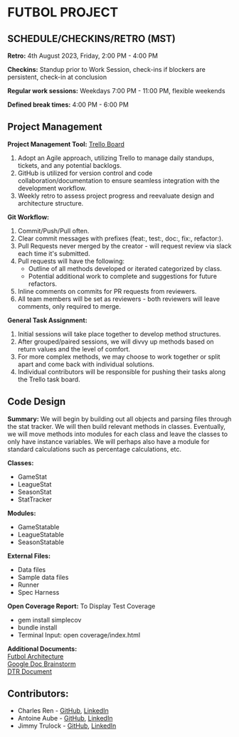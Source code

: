 # FUTBOL PROJECT

## SCHEDULE/CHECKINS/RETRO (MST)
**Retro:** 4th August 2023, Friday, 2:00 PM - 4:00 PM 

**Checkins:** Standup prior to Work Session, check-ins if blockers are persistent, check-in at conclusion

**Regular work sessions:** Weekdays 7:00 PM - 11:00 PM, flexible weekends

**Defined break times:** 4:00 PM - 6:00 PM 

## Project Management

**Project Management Tool:** [Trello Board](https://trello.com/b/nZVs6Do1/futbol)
1. Adopt an Agile approach, utilizing Trello to manage daily standups, tickets, and any potential backlogs.
2. GitHub is utilized for version control and code collaboration/documentation to ensure seamless integration with the development workflow.
3. Weekly retro to assess project progress and reevaluate design and architecture structure.

**Git Workflow:** 
1. Commit/Push/Pull often.
2. Clear commit messages with prefixes (feat:, test:, doc:, fix:, refactor:).
3. Pull Requests never merged by the creator - will request review via slack each time it's submitted.
4. Pull requests will have the following: 
   - Outline of all methods developed or iterated categorized by class.
   - Potential additional work to complete and suggestions for future refactors.
5. Inline comments on commits for PR requests from reviewers.
6. All team members will be set as reviewers - both reviewers will leave comments, only required to merge.

**General Task Assignment:**
1. Initial sessions will take place together to develop method structures.
2. After grouped/paired sessions, we will divvy up methods based on return values and the level of comfort.
3. For more complex methods, we may choose to work together or split apart and come back with individual solutions.
4. Individual contributors will be responsible for pushing their tasks along the Trello task board.

## Code Design

**Summary:** We will begin by building out all objects and parsing files through the stat tracker. We will then build relevant methods in classes. Eventually, we will move methods into modules for each class and leave the classes to only have instance variables. We will perhaps also have a module for standard calculations such as percentage calculations, etc. 

**Classes:**  
- GameStat
- LeagueStat 
- SeasonStat 
- StatTracker 

**Modules:**  
- GameStatable
- LeagueStatable
- SeasonStatable

**External Files:**  
- Data files
- Sample data files
- Runner
- Spec Harness

**Open Coverage Report:** 
To Display Test Coverage
- gem install simplecov
- bundle install
- Terminal Input: open coverage/index.html

**Additional Documents:**  
[Futbol Architecture](https://miro.com/app/board/uXjVMxAWfME=/#tpicker-content)  
[Google Doc Brainstorm](https://docs.google.com/document/d/1gS0AAn056CZI1Cn7MSnpMDbgAODSe6wiQGfNmsCnGRE/edit)  
[DTR Document](https://docs.google.com/document/d/1ge9dOOicZM7uRql86bdureXG470FcPbfWdJxfzakB2k/edit)  

## Contributors:
- Charles Ren - [GitHub](https://github.com/chuckrenny), [LinkedIn](https://www.linkedin.com/in/charles-ren-42673816b/)
- Antoine Aube - [GitHub](https://github.com/Antoine-Aube), [LinkedIn](https://www.linkedin.com/in/antoine-aube-4b40a11b3/)
- Jimmy Trulock - [GitHub](https://github.com/JimmyTrulock), [LinkedIn](https://www.linkedin.com/in/thomas-trulock-253976281/)
